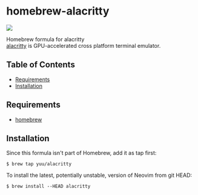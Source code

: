 # homebrew-alacritty
[![](https://img.shields.io/badge/License-MIT-blue.svg?style=flat-square)](https://yuu.github.io/license/mit.md)

Homebrew formula for alacritty  
[alacritty](https://github.com/jwilm/alacritty)
is GPU-accelerated cross platform terminal emulator.

## Table of Contents
  * [Requirements](#requirements)
  * [Installation](#installation)

## Requirements
  * [homebrew](http://brew.sh)

## Installation
Since this formula isn't part of Homebrew, add it as tap first:
```
$ brew tap yuu/alacritty
```

To install the latest, potentially unstable, version of Neovim from git HEAD:
```
$ brew install --HEAD alacritty
```
